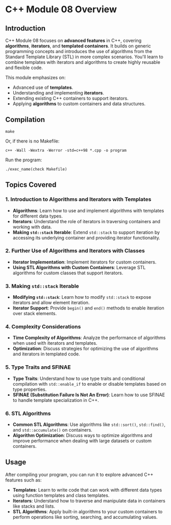 # C++ Module 08 Overview

## Introduction

C++ Module 08 focuses on **advanced features** in C++, covering **algorithms**, **iterators**, and **templated containers**. It builds on generic programming concepts and introduces the use of algorithms from the Standard Template Library (STL) in more complex scenarios. You'll learn to combine templates with iterators and algorithms to create highly reusable and flexible code.

This module emphasizes on:
- Advanced use of **templates**.
- Understanding and implementing **iterators**.
- Extending existing C++ containers to support iterators.
- Applying **algorithms** to custom containers and data structures.


## Compilation

```
make
```
Or, if there is no Makefile:
```
c++ -Wall -Wextra -Werror -std=c++98 *.cpp -o program
```
Run the program:
```
./exec_name(check Makefile)

```

## Topics Covered

### 1. **Introduction to Algorithms and Iterators with Templates**
   - **Algorithms**: Learn how to use and implement algorithms with templates for different data types.
   - **Iterators**: Understand the role of iterators in traversing containers and working with data.
   - **Making `std::stack` Iterable**: Extend `std::stack` to support iteration by accessing its underlying container and providing iterator functionality.

### 2. **Further Use of Algorithms and Iterators with Classes**
   - **Iterator Implementation**: Implement iterators for custom containers.
   - **Using STL Algorithms with Custom Containers**: Leverage STL algorithms for custom classes that support iterators.

### 3. **Making `std::stack` Iterable**
   - **Modifying `std::stack`**: Learn how to modify `std::stack` to expose iterators and allow element iteration.
   - **Iterator Support**: Provide `begin()` and `end()` methods to enable iteration over stack elements.

### 4. **Complexity Considerations**
   - **Time Complexity of Algorithms**: Analyze the performance of algorithms when used with iterators and templates.
   - **Optimization**: Discuss strategies for optimizing the use of algorithms and iterators in templated code.

### 5. **Type Traits and SFINAE**
   - **Type Traits**: Understand how to use type traits and conditional compilation with `std::enable_if` to enable or disable templates based on type properties.
   - **SFINAE (Substitution Failure Is Not An Error)**: Learn how to use SFINAE to handle template specialization in C++.

### 6. **STL Algorithms**
   - **Common STL Algorithms**: Use algorithms like `std::sort()`, `std::find()`, and `std::accumulate()` on containers.
   - **Algorithm Optimization**: Discuss ways to optimize algorithms and improve performance when dealing with large datasets or custom containers.

## Usage

After compiling your program, you can run it to explore advanced C++ features such as:
- **Templates**: Learn to write code that can work with different data types using function templates and class templates.
- **Iterators**: Understand how to traverse and manipulate data in containers like stacks and lists.
- **STL Algorithms**: Apply built-in algorithms to your custom containers to perform operations like sorting, searching, and accumulating values.

